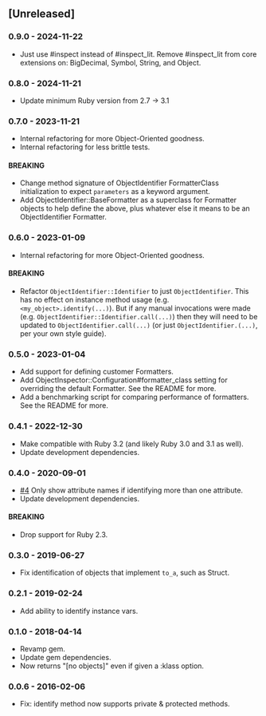## [Unreleased]

### 0.9.0 - 2024-11-22

- Just use #inspect instead of #inspect_lit. Remove #inspect_lit from core extensions on: BigDecimal, Symbol, String, and Object.

### 0.8.0 - 2024-11-21

- Update minimum Ruby version from 2.7 -> 3.1

### 0.7.0 - 2023-11-21

- Internal refactoring for more Object-Oriented goodness.
- Internal refactoring for less brittle tests.

#### BREAKING

- Change method signature of ObjectIdentifier FormatterClass initialization to expect `parameters` as a keyword argument.
- Add ObjectIdentifier::BaseFormatter as a superclass for Formatter objects to help define the above, plus whatever else it means to be an ObjectIdentifier Formatter.

### 0.6.0 - 2023-01-09

- Internal refactoring for more Object-Oriented goodness.

#### BREAKING

- Refactor `ObjectIdentifier::Identifier` to just `ObjectIdentifier`. This has no effect on instance method usage (e.g. `<my_object>.identify(...)`). But if any manual invocations were made (e.g. `ObjectIdentifier::Identifier.call(...)`) then they will need to be updated to `ObjectIdentifier.call(...)` (or just `ObjectIdentifier.(...)`, per your own style guide).

### 0.5.0 - 2023-01-04

- Add support for defining customer Formatters.
- Add ObjectInspector::Configuration#formatter_class setting for overriding the default Formatter. See the README for more.
- Add a benchmarking script for comparing performance of formatters. See the README for more.

### 0.4.1 - 2022-12-30

- Make compatible with Ruby 3.2 (and likely Ruby 3.0 and 3.1 as well).
- Update development dependencies.

### 0.4.0 - 2020-09-01

- [#4](https://github.com/pdobb/object_identifier/pull/4) Only show attribute names if identifying more than one attribute.
- Update development dependencies.

#### BREAKING

- Drop support for Ruby 2.3.

### 0.3.0 - 2019-06-27

- Fix identification of objects that implement `to_a`, such as Struct.

### 0.2.1 - 2019-02-24

- Add ability to identify instance vars.

### 0.1.0 - 2018-04-14

- Revamp gem.
- Update gem dependencies.
- Now returns "[no objects]" even if given a :klass option.

### 0.0.6 - 2016-02-06

- Fix: identify method now supports private & protected methods.

